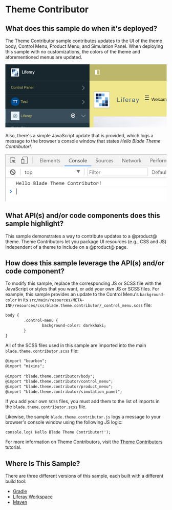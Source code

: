# Theme Contributor [](id=theme-contributor)

## What does this sample do when it's deployed? [](id=what-does-this-sample-do-when-its-deployed)

The Theme Contributor sample contributes updates to the UI of the theme
body, Control Menu, Product Menu, and Simulation Panel. When deploying this
sample with no customizations, the colors of the theme and aforementioned menus
are updated.

![Figure 1: Your @product@ pages and menu fonts now have a yellow tint.](../../../images/theme-contributor-yellow.png)

Also, there's a simple JavaScript update that is provided, which logs a message
to the browser's console window that states *Hello Blade Theme Contributor!*.

![Figure 2: The message is printed to your browser's console window using JavaScript.](../../../images/theme-contributor-console-output.png)

## What API(s) and/or code components does this sample highlight? [](id=what-apis-and-or-code-components-does-this-sample-highlight)

This sample demonstrates a way to contribute updates to a @product@ theme. Theme
Contributors let you package UI resources (e.g., CSS and JS) independent of a
theme to include on a @product@ page.

## How does this sample leverage the API(s) and/or code component? [](id=how-does-this-sample-leverage-the-apis-and-or-code-component)

To modify this sample, replace the corresponding JS or SCSS file with the
JavaScript or styles that you want, or add your own JS or SCSS files. For
example, this sample provides an update to the Control Menu's `background-color`
in its
`src/main/resources/META-INF/resources/css/blade.theme.contributor/_control_menu.scss`
file:

    body {
            .control-menu {
                    background-color: darkkhaki;
            }
    }

All of the SCSS files used in this sample are imported into the main
`blade.theme.contributor.scss` file:

    @import "bourbon";
    @import "mixins";

    @import "blade.theme.contributor/body";
    @import "blade.theme.contributor/control_menu";
    @import "blade.theme.contributor/product_menu";
    @import "blade.theme.contributor/simulation_panel";

If you add your own `SCSS` files, you must add them to the list of imports in 
the `blade.theme.contributor.scss` file.

Likewise, the sample `blade.theme.contributor.js` logs a message to your
browser's console window using the following JS logic:

    console.log('Hello Blade Theme Contributor!');

For more information on Theme Contributors, visit the
[Theme Contributors](/develop/tutorials/-/knowledge_base/7-0/theme-contributors)
tutorial.

## Where Is This Sample? [](id=where-is-this-sample)

There are three different versions of this sample, each built with a different
build tool:

- [Gradle](https://github.com/liferay/liferay-blade-samples/tree/master/gradle/themes/theme-contributor)
- [Liferay Workspace](https://github.com/liferay/liferay-blade-samples/tree/master/liferay-workspace/themes/theme-contributor)
- [Maven](https://github.com/liferay/liferay-blade-samples/tree/master/maven/themes/theme-contributor)
